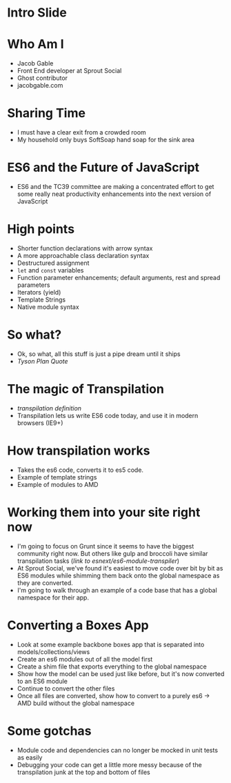 # Intro Slide

# Who Am I

- Jacob Gable
- Front End developer at Sprout Social
- Ghost contributor
- jacobgable.com

# Sharing Time

- I must have a clear exit from a crowded room
- My household only buys SoftSoap hand soap for the sink area

# ES6 and the Future of JavaScript

- ES6 and the TC39 committee are making a concentrated effort to get some really neat productivity enhancements into the next version of JavaScript

# High points

- Shorter function declarations with arrow syntax
- A more approachable class declaration syntax
- Destructured assignment
- `let` and `const` variables
- Function parameter enhancements; default arguments, rest and spread parameters
- Iterators (yield)
- Template Strings
- Native module syntax

# So what?

- Ok, so what, all this stuff is just a pipe dream until it ships
- *Tyson Plan Quote*

# The magic of Transpilation

- *transpilation definition*
- Transpilation lets us write ES6 code today, and use it in modern browsers (IE9+)

# How transpilation works

- Takes the es6 code, converts it to es5 code.
- Example of template strings
- Example of modules to AMD

# Working them into your site right now

- I'm going to focus on Grunt since it seems to have the biggest community right now.  But others like gulp and broccoli have similar transpilation tasks (*link to esnext/es6-module-transpiler*)
- At Sprout Social, we've found it's easiest to move code over bit by bit as ES6 modules while shimming them back onto the global namespace as they are converted.
- I'm going to walk through an example of a code base that has a global namespace for their app.

# Converting a Boxes App

- Look at some example backbone boxes app that is separated into models/collections/views
- Create an es6 modules out of all the model first
- Create a shim file that exports everything to the global namespace
- Show how the model can be used just like before, but it's now converted to an ES6 module
- Continue to convert the other files
- Once all files are converted, show how to convert to a purely es6 -> AMD build without the global namespace

# Some gotchas

- Module code and dependencies can no longer be mocked in unit tests as easily
- Debugging your code can get a little more messy because of the transpilation junk at the top and bottom of files
